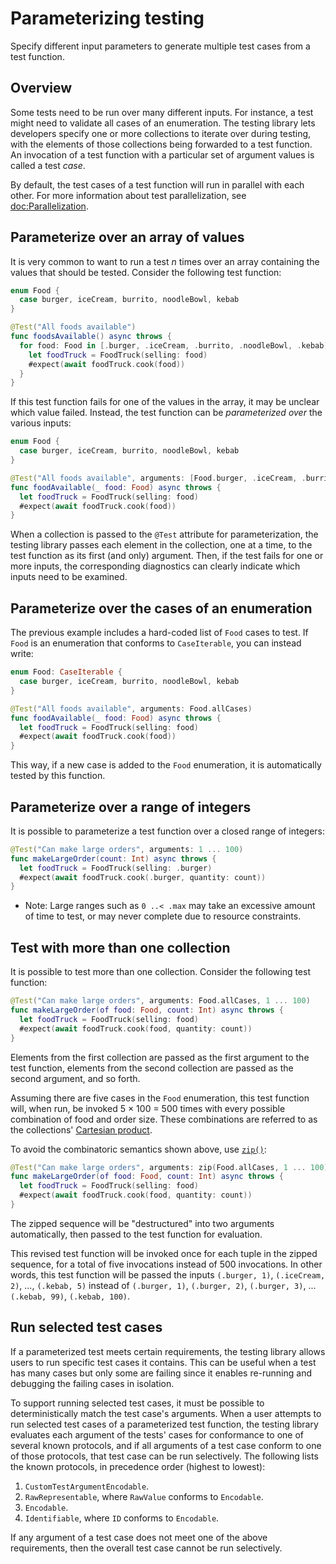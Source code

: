 # Parameterizing testing

<!--
This source file is part of the Swift.org open source project

Copyright (c) 2023 Apple Inc. and the Swift project authors
Licensed under Apache License v2.0 with Runtime Library Exception

See https://swift.org/LICENSE.txt for license information
See https://swift.org/CONTRIBUTORS.txt for Swift project authors
-->

Specify different input parameters to generate multiple test cases from a test function.

## Overview

Some tests need to be run over many different inputs. For instance, a test might
need to validate all cases of an enumeration. The testing library lets
developers specify one or more collections to iterate over during testing, with
the elements of those collections being forwarded to a test function. An
invocation of a test function with a particular set of argument values is called
a test _case_.

By default, the test cases of a test function will run in parallel with each
other. For more information about test parallelization, see
<doc:Parallelization>.

## Parameterize over an array of values

It is very common to want to run a test _n_ times over an array containing the
values that should be tested. Consider the following test function:

```swift
enum Food {
  case burger, iceCream, burrito, noodleBowl, kebab
}

@Test("All foods available")
func foodsAvailable() async throws {
  for food: Food in [.burger, .iceCream, .burrito, .noodleBowl, .kebab] {
    let foodTruck = FoodTruck(selling: food)
    #expect(await foodTruck.cook(food))
  }
}
```

If this test function fails for one of the values in the array, it may be
unclear which value failed. Instead, the test function can be _parameterized
over_ the various inputs:

```swift
enum Food {
  case burger, iceCream, burrito, noodleBowl, kebab
}

@Test("All foods available", arguments: [Food.burger, .iceCream, .burrito, .noodleBowl, .kebab])
func foodAvailable(_ food: Food) async throws {
  let foodTruck = FoodTruck(selling: food)
  #expect(await foodTruck.cook(food))
}
```

When a collection is passed to the `@Test` attribute for parameterization, the
testing library passes each element in the collection, one at a time, to the
test function as its first (and only) argument. Then, if the test fails for one
or more inputs, the corresponding diagnostics can clearly indicate which inputs
need to be examined.

## Parameterize over the cases of an enumeration

The previous example includes a hard-coded list of `Food` cases to test. If `Food`
is an enumeration that conforms to `CaseIterable`, you can instead write:

```swift
enum Food: CaseIterable {
  case burger, iceCream, burrito, noodleBowl, kebab
}

@Test("All foods available", arguments: Food.allCases)
func foodAvailable(_ food: Food) async throws {
  let foodTruck = FoodTruck(selling: food)
  #expect(await foodTruck.cook(food))
}
```

This way, if a new case is added to the `Food` enumeration, it is
automatically tested by this function.

## Parameterize over a range of integers

It is possible to parameterize a test function over a closed range of integers:

```swift
@Test("Can make large orders", arguments: 1 ... 100)
func makeLargeOrder(count: Int) async throws {
  let foodTruck = FoodTruck(selling: .burger)
  #expect(await foodTruck.cook(.burger, quantity: count))
}
```

- Note: Large ranges such as `0 ..< .max` may take an excessive amount of
  time to test, or may never complete due to resource constraints.

## Test with more than one collection

It is possible to test more than one collection. Consider the following test
function:

```swift
@Test("Can make large orders", arguments: Food.allCases, 1 ... 100)
func makeLargeOrder(of food: Food, count: Int) async throws {
  let foodTruck = FoodTruck(selling: food)
  #expect(await foodTruck.cook(food, quantity: count))
}
```

Elements from the first collection are passed as the first argument to the test
function, elements from the second collection are passed as the second argument,
and so forth.

Assuming there are five cases in the `Food` enumeration, this test function
will, when run, be invoked 5 × 100 = 500 times with every possible combination
of food and order size. These combinations are referred to as the collections'
[Cartesian product](https://en.wikipedia.org/wiki/Cartesian_product).

To avoid the combinatoric semantics shown above, use
[`zip()`](https://developer.apple.com/documentation/swift/zip(_:_:)):

```swift
@Test("Can make large orders", arguments: zip(Food.allCases, 1 ... 100))
func makeLargeOrder(of food: Food, count: Int) async throws {
  let foodTruck = FoodTruck(selling: food)
  #expect(await foodTruck.cook(food, quantity: count))
}
```

The zipped sequence will be "destructured" into two arguments automatically,
then passed to the test function for evaluation.

This revised test function will be invoked once for each tuple in the zipped
sequence, for a total of five invocations instead of 500 invocations. In other
words, this test function will be passed the inputs `(.burger, 1)`,
`(.iceCream, 2)`, ..., `(.kebab, 5)` instead of `(.burger, 1)`, `(.burger, 2)`,
`(.burger, 3)`, ... `(.kebab, 99)`, `(.kebab, 100)`.

## Run selected test cases

If a parameterized test meets certain requirements, the testing library allows
users to run specific test cases it contains. This can be useful when a test
has many cases but only some are failing since it enables re-running and
debugging the failing cases in isolation.

To support running selected test cases, it must be possible to deterministically
match the test case's arguments. When a user attempts to run selected test cases
of a parameterized test function, the testing library evaluates each argument of
the tests' cases for conformance to one of several known protocols, and if all
arguments of a test case conform to one of those protocols, that test case can
be run selectively. The following lists the known protocols, in precedence order
(highest to lowest):

1. ``CustomTestArgumentEncodable``.
1. `RawRepresentable`, where `RawValue` conforms to `Encodable`.
1. `Encodable`.
1. `Identifiable`, where `ID` conforms to `Encodable`.

If any argument of a test case does not meet one of the above requirements, then
the overall test case cannot be run selectively.
